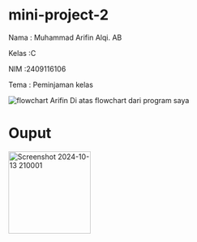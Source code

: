 # mini-project-2
Nama  : Muhammad Arifin Alqi. AB

Kelas :C

NIM   :2409116106

Tema  : Peminjaman kelas

![flowchart Arifin](https://github.com/user-attachments/assets/88427786-456f-4445-bf60-f768fa0560be)
Di atas flowchart dari program saya
# Ouput
<img width="162" alt="Screenshot 2024-10-13 210001" src="https://github.com/user-attachments/assets/c01d5d5e-c65c-4b16-a7d2-62b636d5af77">
